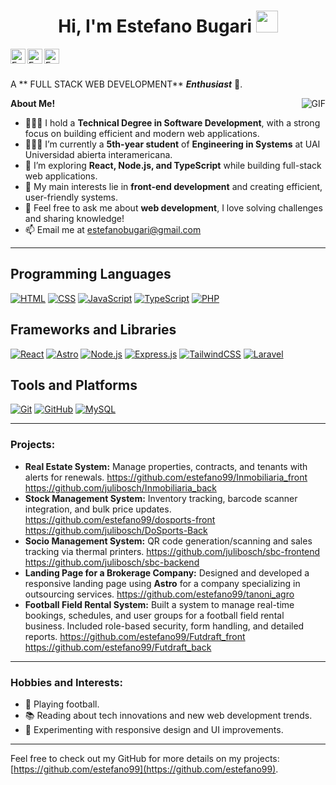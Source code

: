 <h1 align="center"><b>Hi, I'm Estefano Bugari</b> <img src="https://media.giphy.com/media/hvRJCLFzcasrR4ia7z/giphy.gif" width="35"></h1>

<a href="https://www.linkedin.com/in/estefano-bugari-a03868237">
  <img align="left" alt="Estefano's LinkedIn" width="24px" src="https://cdn.jsdelivr.net/npm/simple-icons@v3/icons/linkedin.svg" />
</a>
<a href="https://www.instagram.com/estefabugari">
  <img align="left" alt="Estefano's Instagram" width="24px" src="https://cdn.jsdelivr.net/npm/simple-icons@v3/icons/instagram.svg" />
</a>
<a href="https://github.com/estefano99">
  <img align="left" alt="Estefano's GitHub" width="24px" src="https://cdn.jsdelivr.net/npm/simple-icons@v3/icons/github.svg" />
</a>

<br />
<br />

A ** FULL STACK WEB DEVELOPMENT** ***Enthusiast*** 🚀.

<img align="right" alt="GIF" src="https://i.pinimg.com/originals/e4/26/70/e426702edf874b181aced1e2fa5c6cde.gif" />

**About Me!**

- 👨🏽‍💻 I hold a **Technical Degree in Software Development**, with a strong focus on building efficient and modern web applications.
- 👨🏽‍💻 I’m currently a **5th-year student** of **Engineering in Systems** at UAI Universidad abierta interamericana.
- 🌱 I’m exploring **React, Node.js, and TypeScript** while building full-stack web applications.
- 🤔 My main interests lie in **front-end development** and creating efficient, user-friendly systems.
- 💬 Feel free to ask me about **web development**, I love solving challenges and sharing knowledge!
- 📫 Email me at estefanobugari@gmail.com

---

## Programming Languages

<p>
    <a href="#"><img alt="HTML" src="https://img.shields.io/badge/HTML%20-%23E34F26.svg?logo=html5&logoColor=white"></a>
    <a href="#"><img alt="CSS" src="https://img.shields.io/badge/CSS%20-%231572B6.svg?logo=css3&logoColor=white"></a>
    <a href="#"><img alt="JavaScript" src="https://img.shields.io/badge/JavaScript%20-%23F7DF1E.svg?logo=javascript&logoColor=black"></a>
    <a href="#"><img alt="TypeScript" src="https://img.shields.io/badge/TypeScript%20-%23007ACC.svg?logo=typescript&logoColor=white"></a>
    <a href="#"><img alt="PHP" src="https://img.shields.io/badge/PHP-%23777BB4.svg?logo=php&logoColor=white"></a>
</p>

## Frameworks and Libraries

<p>
    <a href="#"><img alt="React" src="https://img.shields.io/badge/React-%2320232a.svg?logo=react&logoColor=%2361DAFB"></a>
    <a href="#"><img alt="Astro" src="https://img.shields.io/badge/Astro-%23FF5D01.svg?logo=astro&logoColor=white"></a>
    <a href="#"><img alt="Node.js" src="https://img.shields.io/badge/Node.js-%23339933.svg?logo=nodedotjs&logoColor=white"></a>
    <a href="#"><img alt="Express.js" src="https://img.shields.io/badge/Express.js-%23404d59.svg?logo=express&logoColor=%2361DAFB"></a>
    <a href="#"><img alt="TailwindCSS" src="https://img.shields.io/badge/TailwindCSS-%2338B2AC.svg?logo=tailwindcss&logoColor=white"></a>
    <a href="#"><img alt="Laravel" src="https://img.shields.io/badge/Laravel-%23FF2D20.svg?logo=laravel&logoColor=white"></a>
</p>

## Tools and Platforms

<p>
    <a href="#"><img alt="Git" src="https://img.shields.io/badge/Git-%23F05033.svg?logo=git&logoColor=white"></a>
    <a href="#"><img alt="GitHub" src="https://img.shields.io/badge/GitHub-%23181717.svg?logo=github&logoColor=white"></a>
    <a href="#"><img alt="MySQL" src="https://img.shields.io/badge/MySQL-%2300f.svg?logo=mysql&logoColor=white"></a>
</p>



---

### **Projects:**
- **Real Estate System:** Manage properties, contracts, and tenants with alerts for renewals. https://github.com/estefano99/Inmobiliaria_front https://github.com/julibosch/Inmobiliaria_back
- **Stock Management System:** Inventory tracking, barcode scanner integration, and bulk price updates. https://github.com/estefano99/dosports-front https://github.com/julibosch/DoSports-Back
- **Socio Management System:** QR code generation/scanning and sales tracking via thermal printers. https://github.com/julibosch/sbc-frontend https://github.com/julibosch/sbc-backend
- **Landing Page for a Brokerage Company:** Designed and developed a responsive landing page using **Astro** for a company specializing in outsourcing services. https://github.com/estefano99/tanoni_agro
- **Football Field Rental System:** Built a system to manage real-time bookings, schedules, and user groups for a football field rental business. Included role-based security, form handling, and detailed reports. https://github.com/estefano99/Futdraft_front https://github.com/estefano99/Futdraft_back
---

### **Hobbies and Interests:**
- 🏃 Playing football.
- 📚 Reading about tech innovations and new web development trends.
- 🎨 Experimenting with responsive design and UI improvements.

---

Feel free to check out my GitHub for more details on my projects: [https://github.com/estefano99](https://github.com/estefano99).
